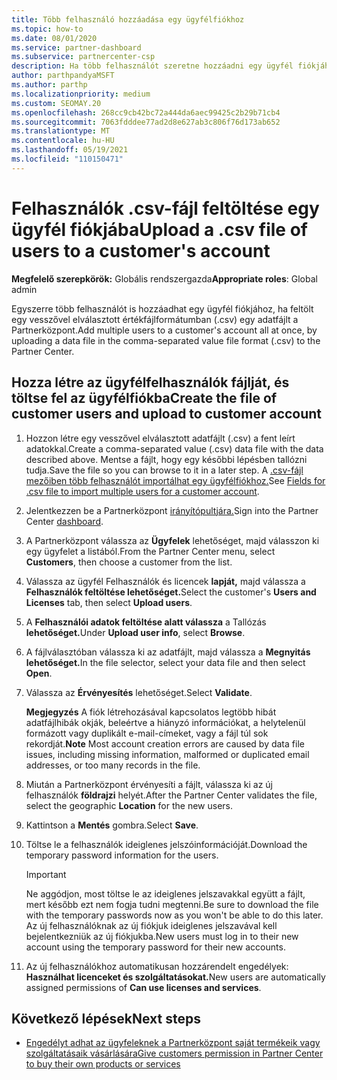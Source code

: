 ```yaml
---
title: Több felhasználó hozzáadása egy ügyfélfiókhoz
ms.topic: how-to
ms.date: 08/01/2020
ms.service: partner-dashboard
ms.subservice: partnercenter-csp
description: Ha több felhasználót szeretne hozzáadni egy ügyfél fiókjához, töltsön fel egy adatfájlt a Partnerközpont vesszővel elválasztott (.csv) fájlformátumban.
author: parthpandyaMSFT
ms.author: parthp
ms.localizationpriority: medium
ms.custom: SEOMAY.20
ms.openlocfilehash: 268cc9cb42bc72a444da6aec99425c2b29b71cb4
ms.sourcegitcommit: 7063fdddee77ad2d8e627ab3c806f76d173ab652
ms.translationtype: MT
ms.contentlocale: hu-HU
ms.lasthandoff: 05/19/2021
ms.locfileid: "110150471"
---
```

# <a name="upload-a-csv-file-of-users-to-a-customers-account"></a><span data-ttu-id="ed6fc-103">Felhasználók .csv-fájl feltöltése egy ügyfél fiókjába</span><span class="sxs-lookup"><span data-stu-id="ed6fc-103">Upload a .csv file of users to a customer's account</span></span>


<span data-ttu-id="ed6fc-104">**Megfelelő szerepkörök:** Globális rendszergazda</span><span class="sxs-lookup"><span data-stu-id="ed6fc-104">**Appropriate roles**: Global admin</span></span>

<span data-ttu-id="ed6fc-105">Egyszerre több felhasználót is hozzáadhat egy ügyfél fiókjához, ha feltölt egy vesszővel elválasztott értékfájlformátumban (.csv) egy adatfájlt a Partnerközpont.</span><span class="sxs-lookup"><span data-stu-id="ed6fc-105">Add multiple users to a customer's account all at once, by uploading a data file in the comma-separated value file format (.csv) to the Partner Center.</span></span> 

## <a name="create-the-file-of-customer-users-and-upload-to-customer-account"></a><span data-ttu-id="ed6fc-106">Hozza létre az ügyfélfelhasználók fájlját, és töltse fel az ügyfélfiókba</span><span class="sxs-lookup"><span data-stu-id="ed6fc-106">Create the file of customer users and upload to customer account</span></span>

1. <span data-ttu-id="ed6fc-107">Hozzon létre egy vesszővel elválasztott adatfájlt (.csv) a fent leírt adatokkal.</span><span class="sxs-lookup"><span data-stu-id="ed6fc-107">Create a comma-separated value (.csv) data file with the data described above.</span></span> <span data-ttu-id="ed6fc-108">Mentse a fájlt, hogy egy későbbi lépésben tallózni tudja.</span><span class="sxs-lookup"><span data-stu-id="ed6fc-108">Save the file so you can browse to it in a later step.</span></span> <span data-ttu-id="ed6fc-109">A [.csv-fájl mezőiben több felhasználót importálhat egy ügyfélfiókhoz.](file-customer-users.md)</span><span class="sxs-lookup"><span data-stu-id="ed6fc-109">See [Fields for .csv file to import multiple users for a customer account](file-customer-users.md).</span></span> 

2. <span data-ttu-id="ed6fc-110">Jelentkezzen be a Partnerközpont [irányítópultjára.](https://partner.microsoft.com/dashboard)</span><span class="sxs-lookup"><span data-stu-id="ed6fc-110">Sign into the Partner Center [dashboard](https://partner.microsoft.com/dashboard).</span></span>

3. <span data-ttu-id="ed6fc-111">A Partnerközpont válassza az **Ügyfelek** lehetőséget, majd válasszon ki egy ügyfelet a listából.</span><span class="sxs-lookup"><span data-stu-id="ed6fc-111">From the Partner Center menu, select **Customers**, then choose a customer from the list.</span></span>

4. <span data-ttu-id="ed6fc-112">Válassza az ügyfél Felhasználók és licencek **lapját,** majd válassza a **Felhasználók feltöltése lehetőséget.**</span><span class="sxs-lookup"><span data-stu-id="ed6fc-112">Select the customer's **Users and Licenses** tab, then select **Upload users**.</span></span>

5. <span data-ttu-id="ed6fc-113">A **Felhasználói adatok feltöltése alatt válassza** a Tallózás **lehetőséget.**</span><span class="sxs-lookup"><span data-stu-id="ed6fc-113">Under **Upload user info**, select **Browse**.</span></span>

6. <span data-ttu-id="ed6fc-114">A fájlválasztóban válassza ki az adatfájlt, majd válassza a **Megnyitás lehetőséget.**</span><span class="sxs-lookup"><span data-stu-id="ed6fc-114">In the file selector, select your data file and then select **Open**.</span></span>

7. <span data-ttu-id="ed6fc-115">Válassza az **Érvényesítés** lehetőséget.</span><span class="sxs-lookup"><span data-stu-id="ed6fc-115">Select **Validate**.</span></span>

    <span data-ttu-id="ed6fc-116">**Megjegyzés**  A fiók létrehozásával kapcsolatos legtöbb hibát adatfájlhibák okják, beleértve a hiányzó információkat, a helytelenül formázott vagy duplikált e-mail-címeket, vagy a fájl túl sok rekordját.</span><span class="sxs-lookup"><span data-stu-id="ed6fc-116">**Note**  Most account creation errors are caused by data file issues, including missing information, malformed or duplicated email addresses, or too many records in the file.</span></span>

8. <span data-ttu-id="ed6fc-117">Miután a Partnerközpont érvényesíti a fájlt, válassza ki az új felhasználók **földrajzi** helyét.</span><span class="sxs-lookup"><span data-stu-id="ed6fc-117">After the Partner Center validates the file, select the geographic **Location** for the new users.</span></span>
9. <span data-ttu-id="ed6fc-118">Kattintson a **Mentés** gombra.</span><span class="sxs-lookup"><span data-stu-id="ed6fc-118">Select **Save**.</span></span>
10. <span data-ttu-id="ed6fc-119">Töltse le a felhasználók ideiglenes jelszóinformációját.</span><span class="sxs-lookup"><span data-stu-id="ed6fc-119">Download the temporary password information for the users.</span></span>

    >[!IMPORTANT]
    > <span data-ttu-id="ed6fc-120">Ne aggódjon, most töltse le az ideiglenes jelszavakkal együtt a fájlt, mert később ezt nem fogja tudni megtenni.</span><span class="sxs-lookup"><span data-stu-id="ed6fc-120">Be sure to download the file with the temporary passwords now as you won't be able to do this later.</span></span> <span data-ttu-id="ed6fc-121">Az új felhasználóknak az új fiókjuk ideiglenes jelszavával kell bejelentkezniük az új fiókjukba.</span><span class="sxs-lookup"><span data-stu-id="ed6fc-121">New users must log in to their new account using the temporary password for their new accounts.</span></span>

11. <span data-ttu-id="ed6fc-122">Az új felhasználókhoz automatikusan hozzárendelt engedélyek: **Használhat licenceket és szolgáltatásokat.**</span><span class="sxs-lookup"><span data-stu-id="ed6fc-122">New users are automatically assigned permissions of **Can use licenses and services**.</span></span> 

## <a name="next-steps"></a><span data-ttu-id="ed6fc-123">Következő lépések</span><span class="sxs-lookup"><span data-stu-id="ed6fc-123">Next steps</span></span>

- [<span data-ttu-id="ed6fc-124">Engedélyt adhat az ügyfeleknek a Partnerközpont saját termékeik vagy szolgáltatásaik vásárlására</span><span class="sxs-lookup"><span data-stu-id="ed6fc-124">Give customers permission in Partner Center to buy their own products or services</span></span>](give-customers-permission.md)
